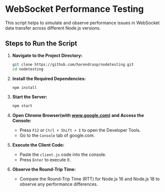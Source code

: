 
# WebSocket Performance Testing

This script helps to simulate and observe performance issues in WebSocket data transfer across different Node.js versions.

## Steps to Run the Script

1. **Navigate to the Project Directory:**

   ```bash
   git clone https://github.com/harendrasp/nodetesting.git
   cd nodetesting
   ```

2. **Install the Required Dependencies:**

   ```bash
   npm install
   ```

3. **Start the Server:**

   ```bash
   npm start
   ```

4. **Open Chrome Browser(with www.google.com) and Access the Console:**

   - Press `F12` or `Ctrl + Shift + I` to open the Developer Tools.
   - Go to the `Console` tab of google.com.

5. **Execute the Client Code:**

   - Paste the `client.js` code into the console.
   - Press `Enter` to execute it.

6. **Observe the Round-Trip Time:**

   - Compare the Round-Trip Time (RTT) for Node.js 16 and Node.js 18 to observe any performance differences.
